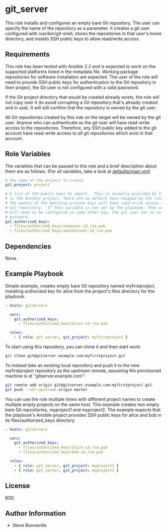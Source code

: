 git_server
==========

This role installs and configures an empty bare Git repository.  The
user can specify the name of the repository as a parameter.  It creates
a git user configured with /usr/bin/git-shell, stores the repositories 
in that user's home directory, and installs SSH public keys to allow
read/write access.

Requirements
------------

This role has been tested with Ansible 2.2 and is expected to work on
the supported platforms listed in the metadata file.  Working package
repositories for software installation are expected.  The user of the
role will need to provide SSH public keys for authentication to the
Git repository in their project, the Git user is not configured with 
a valid password.

If the Git project directory that would be created already exists, the 
role will not copy over it (to avoid corrupting a Git repository that's 
already created and in use).  It will still confirm that the repository
is owned by the git user.

All Git repositories created by this role on the target will be owned
by the git user.  Anyone who can authenticate as the git user will have
read-write access to the repositories.  Therefore, any SSH public key
added to the git account have read-write access to *all* git repositories 
which exist in that account.

Role Variables
--------------

The variables that can be passed to this role and a brief description about
them are as follows. (For all variables, take a look at [defaults/main.yml](defaults/main.yml))

```yaml
# The name of the project to create
git_project: project

# A list of SSH public keys to import.  This is normally provided by files
# in the Ansible project, there are no default keys shipped by the role.
# The owners of the matching private keys will have read-write access to the
# Git repository.  If this variable is not set by the playbook, then access
# will need to be configured in some other way, the git user has no valid 
# password.
git_authorized_keys:
  - files/authorized_keys/someuser-id_rsa.pub
  - files/authorized_keys/anotheruser-id_rsa.pub
```

Dependencies
------------

None.

Example Playbook
----------------

Simple example, creates empty bare Git repository named myfirstproject,
installing authorized key for alice from the project's files directory for 
the playbook.

```yaml
- hosts: gitservers

  vars:
    git_authorized_keys:
      - files/authorized_keys/alice-id_rsa.pub

  roles:
    - { role: git_server, git_project: myfirstproject }
```

To start using this repository, you can clone it and then start work:
```sh
git clone git@gitserver.example.com:myfirstproject.git
```

To instead take an existing local repository and push it to the new
myfirstproject repository as the upstream remote, assuming the 
provisioned machine is at "gitserver.example.com":
```sh
git remote add origin git@gitserver.example.com:myfirstproject.git
git push --set-upstream origin master
```

You can use the role multiple times with different project names to
create multiple empty projects on the same host.  This example creates
two empty bare Git repositories, myproject1 and myproject2.  The 
example expects that the playbook's Ansible project provides SSH public 
keys for alice and bob in its files/authorized_keys directory.

```yaml
- hosts: gitservers

  vars:
    git_authorized_keys:
      - files/authorized_keys/alice-id_rsa.pub
      - files/authorized_keys/bob-id_rsa.pub

  roles:
    - { role: git_server, git_project: myproject1 }
    - { role: git_server, git_project: myproject2 }
```

License
-------

BSD

Author Information
------------------

 - Steve Bonneville 

